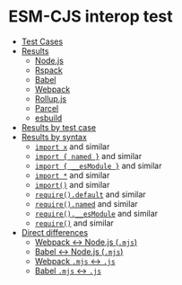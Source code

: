 # ESM-CJS interop test

- [Test Cases](fixtures)
- [Results](by-tool)
  - [Node.js](by-tool#nodejs)
  - [Rspack](by-tool#rspack)
  - [Babel](by-tool#babel)
  - [Webpack](by-tool#webpack)
  - [Rollup.js](by-tool#rollup)
  - [Parcel](by-tool#parcel)
  - [esbuild](by-tool#esbuild)
- [Results by test case](by-test-case)
- [Results by syntax](by-syntax)
  - [`import x`](by-syntax#import-x) and similar
  - [`import { named }`](by-syntax#import--named-as-x-) and similar
  - [`import { __esModule }`](by-syntax#import--__esmodule-as-x-) and similar
  - [`import *`](by-syntax#import--as-x) and similar
  - [`import()`](by-syntax#import) and similar
  - [`require().default`](by-syntax#x--require-xdefault) and similar
  - [`require().named`](by-syntax#-named---require) and similar
  - [`require().__esModule`](by-syntax#-__esmodule---require) and similar
  - [`require()`](by-syntax#x--require) and similar
- [Direct differences](diffs)
  - [Webpack <-> Node.js (`.mjs`)](diffs#webpack---nodejs-mjs)
  - [Babel <-> Node.js (`.mjs`)](diffs#babel---nodejs-mjs)
  - [Webpack `.mjs` <-> `.js`](diffs#babel-mjs---js)
  - [Babel `.mjs` <-> `.js`](diffs#webpack-mjs---js)
